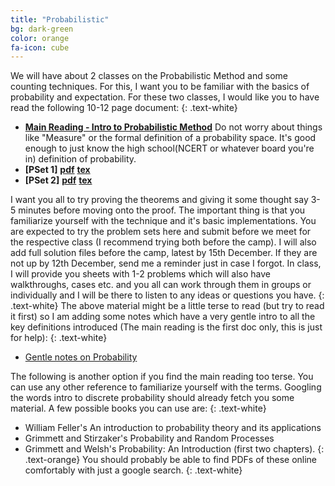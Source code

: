 ```yaml
---
title: "Probabilistic"
bg: dark-green
color: orange
fa-icon: cube
---
```

We will have about 2 classes on the Probabilistic Method and some counting techniques. For this, I want you to be familiar with the basics of probability and expectation. For these two classes, I would like you to have read the following 10-12 page document:
{: .text-white}
- **[Main Reading - Intro to Probabilistic Method](pdfs\probabilistic\prob-main-reading.pdf)** Do not worry about things like "Measure" or the formal definition of a probability space. It's good enough to just know the high school(NCERT or whatever board you're in) definition of probability.
- **[PSet 1]** [**pdf**](pdfs\probabilistic\probabilistic-pset1.pdf)   [**tex**](pdfs\probabilistic\probabilistic-pset1.tex)
- **[PSet 2]** [**pdf**](pdfs\probabilistic\probabilistic-pset2.pdf)   [**tex**](pdfs\probabilistic\probabilistic-pset2.tex)

  
I want you all to try proving the theorems and giving it some thought say 3-5 minutes before moving onto the proof. The important thing is that you familiarize yourself with the technique and it's basic implementations. You are expected to try the problem sets here  and submit before we meet for the respective class (I recommend trying both before the camp). I will also add full solution files before the camp, latest by 15th December. If they are not up by 12th December, send me a reminder just in case I forgot. In class, I will provide you sheets with 1-2 problems which will also have walkthroughs, cases etc. and you all can work through them in groups or individually and I will be there to listen to any ideas or questions you have. 
{: .text-white}
The above material might be a little terse to read (but try to read it first) so I am adding some notes which have a very gentle intro to all the key definitions introduced (The main reading is the first doc only, this is just for help):
{: .text-white}
- [Gentle notes on Probability](pdfs\probabilistic\gentle-intro.pdf)

The following is another option if you find the main reading too terse. You can use any other reference to familiarize yourself with the terms. Googling the words intro to discrete probability should already fetch you some material. A few possible books you can use are:
{: .text-white}
- William Feller's An introduction to probability theory and its applications
- Grimmett and Stirzaker's Probability and Random Processes
- Grimmett and Welsh's Probability: An Introduction (first two chapters).
{: .text-orange}
You should probably be able to find PDFs of these online comfortably with just a google search.
{: .text-white}